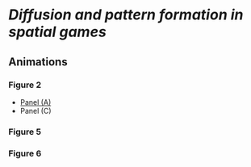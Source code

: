 # *Diffusion and pattern formation in spatial games*

## Animations

### Figure 2

- [Panel (A)](https://github.com/champagnealexandre/DiffusionPattern/blob/main/anims/fig2/MS20_anim_000003.gif)
- Panel (C)

### Figure 5



### Figure 6


